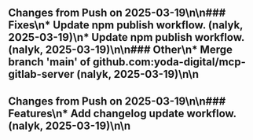 ## Changes from Push on 2025-03-19\n\n### Fixes\n* Update npm publish workflow. (nalyk, 2025-03-19)\n* Update npm publish workflow. (nalyk, 2025-03-19)\n\n### Other\n* Merge branch 'main' of github.com:yoda-digital/mcp-gitlab-server (nalyk, 2025-03-19)\n\n
## Changes from Push on 2025-03-19\n\n### Features\n* Add changelog update workflow. (nalyk, 2025-03-19)\n\n